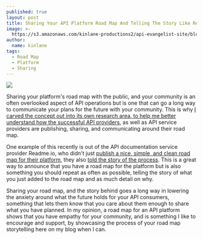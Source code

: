 ```yaml
---
published: true
layout: post
title: Sharing Your API Platform Road Map And Telling The Story Like Readme.io
image: >-
  https://s3.amazonaws.com/kinlane-productions2/api-evangelist-site/blog/roadmap-readme-io.png
author:
  name: kinlane
tags:
  - Road Map
  - Platform
  - Sharing
---
```

[![](https://kinlane-productions2.s3.amazonaws.com/api-evangelist-site/blog/Roadmap_%C2%B7_ReadMe_io_%F0%9F%94%8A.png)](https://readme.io/roadmap/)

Sharing your platform's road map with the public, and your community is an often overlooked aspect of API operations but is one that can go a long way to communicate your plans for the future with your community. This is why [I carved the concept out into its own research area, to help me better understand how the successful API providers](http://road-map.apievangelist.com/), as well as API service providers are publishing, sharing, and communicating around their road map.

One example of this recently is out of the API documentation service provider Readme.io, who didn't just [publish a nice, simple, and clean road map for their platform](https://readme.io/roadmap/), they also [told the story of the process](https://blog.readme.io/our-new-public-product-roadmap/). This is a great way to announce that you have a road map for the platform but is also something you should repeat as often as possible, telling the story of what you just added to the road map and as much detail on why.

Sharing your road map, and the story behind goes a long way in lowering the anxiety around what the future holds for your API consumers, something that lets them know that you care about them enough to share what you have planned. In my opinion, a road map for an API platform shows that you have empathy for your community, and is something I like to encourage and support, by showcasing the process of your road map storytelling here on my blog when I can.